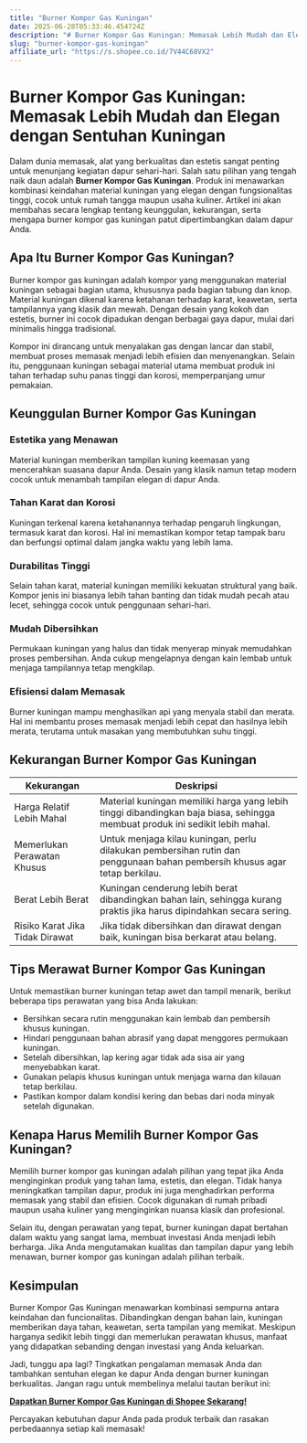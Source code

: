 ```yaml
---
title: "Burner Kompor Gas Kuningan"
date: 2025-06-28T05:33:46.454724Z
description: "# Burner Kompor Gas Kuningan: Memasak Lebih Mudah dan Elegan dengan Sentuhan Kuningan..."
slug: "burner-kompor-gas-kuningan"
affiliate_url: "https://s.shopee.co.id/7V44C68VX2"
---
```

# Burner Kompor Gas Kuningan: Memasak Lebih Mudah dan Elegan dengan Sentuhan Kuningan

Dalam dunia memasak, alat yang berkualitas dan estetis sangat penting untuk menunjang kegiatan dapur sehari-hari. Salah satu pilihan yang tengah naik daun adalah **Burner Kompor Gas Kuningan**. Produk ini menawarkan kombinasi keindahan material kuningan yang elegan dengan fungsionalitas tinggi, cocok untuk rumah tangga maupun usaha kuliner. Artikel ini akan membahas secara lengkap tentang keunggulan, kekurangan, serta mengapa burner kompor gas kuningan patut dipertimbangkan dalam dapur Anda.

## Apa Itu Burner Kompor Gas Kuningan?

Burner kompor gas kuningan adalah kompor yang menggunakan material kuningan sebagai bagian utama, khususnya pada bagian tabung dan knop. Material kuningan dikenal karena ketahanan terhadap karat, keawetan, serta tampilannya yang klasik dan mewah. Dengan desain yang kokoh dan estetis, burner ini cocok dipadukan dengan berbagai gaya dapur, mulai dari minimalis hingga tradisional.

Kompor ini dirancang untuk menyalakan gas dengan lancar dan stabil, membuat proses memasak menjadi lebih efisien dan menyenangkan. Selain itu, penggunaan kuningan sebagai material utama membuat produk ini tahan terhadap suhu panas tinggi dan korosi, memperpanjang umur pemakaian.

## Keunggulan Burner Kompor Gas Kuningan

### Estetika yang Menawan

Material kuningan memberikan tampilan kuning keemasan yang mencerahkan suasana dapur Anda. Desain yang klasik namun tetap modern cocok untuk menambah tampilan elegan di dapur Anda.

### Tahan Karat dan Korosi

Kuningan terkenal karena ketahanannya terhadap pengaruh lingkungan, termasuk karat dan korosi. Hal ini memastikan kompor tetap tampak baru dan berfungsi optimal dalam jangka waktu yang lebih lama.

### Durabilitas Tinggi

Selain tahan karat, material kuningan memiliki kekuatan struktural yang baik. Kompor jenis ini biasanya lebih tahan banting dan tidak mudah pecah atau lecet, sehingga cocok untuk penggunaan sehari-hari.

### Mudah Dibersihkan

Permukaan kuningan yang halus dan tidak menyerap minyak memudahkan proses pembersihan. Anda cukup mengelapnya dengan kain lembab untuk menjaga tampilannya tetap mengkilap.

### Efisiensi dalam Memasak

Burner kuningan mampu menghasilkan api yang menyala stabil dan merata. Hal ini membantu proses memasak menjadi lebih cepat dan hasilnya lebih merata, terutama untuk masakan yang membutuhkan suhu tinggi.

## Kekurangan Burner Kompor Gas Kuningan

| Kekurangan | Deskripsi |
|--------------|--------------|
| Harga Relatif Lebih Mahal | Material kuningan memiliki harga yang lebih tinggi dibandingkan baja biasa, sehingga membuat produk ini sedikit lebih mahal. |
| Memerlukan Perawatan Khusus | Untuk menjaga kilau kuningan, perlu dilakukan pembersihan rutin dan penggunaan bahan pembersih khusus agar tetap berkilau. |
| Berat Lebih Berat | Kuningan cenderung lebih berat dibandingkan bahan lain, sehingga kurang praktis jika harus dipindahkan secara sering. |
| Risiko Karat Jika Tidak Dirawat | Jika tidak dibersihkan dan dirawat dengan baik, kuningan bisa berkarat atau belang. |

## Tips Merawat Burner Kompor Gas Kuningan

Untuk memastikan burner kuningan tetap awet dan tampil menarik, berikut beberapa tips perawatan yang bisa Anda lakukan:

- Bersihkan secara rutin menggunakan kain lembab dan pembersih khusus kuningan.
- Hindari penggunaan bahan abrasif yang dapat menggores permukaan kuningan.
- Setelah dibersihkan, lap kering agar tidak ada sisa air yang menyebabkan karat.
- Gunakan pelapis khusus kuningan untuk menjaga warna dan kilauan tetap berkilau.
- Pastikan kompor dalam kondisi kering dan bebas dari noda minyak setelah digunakan.

## Kenapa Harus Memilih Burner Kompor Gas Kuningan?

Memilih burner kompor gas kuningan adalah pilihan yang tepat jika Anda menginginkan produk yang tahan lama, estetis, dan elegan. Tidak hanya meningkatkan tampilan dapur, produk ini juga menghadirkan performa memasak yang stabil dan efisien. Cocok digunakan di rumah pribadi maupun usaha kuliner yang menginginkan nuansa klasik dan profesional.

Selain itu, dengan perawatan yang tepat, burner kuningan dapat bertahan dalam waktu yang sangat lama, membuat investasi Anda menjadi lebih berharga. Jika Anda mengutamakan kualitas dan tampilan dapur yang lebih menawan, burner kompor gas kuningan adalah pilihan terbaik.

## Kesimpulan

Burner Kompor Gas Kuningan menawarkan kombinasi sempurna antara keindahan dan funcionalitas. Dibandingkan dengan bahan lain, kuningan memberikan daya tahan, keawetan, serta tampilan yang memikat. Meskipun harganya sedikit lebih tinggi dan memerlukan perawatan khusus, manfaat yang didapatkan sebanding dengan investasi yang Anda keluarkan. 

Jadi, tunggu apa lagi? Tingkatkan pengalaman memasak Anda dan tambahkan sentuhan elegan ke dapur Anda dengan burner kuningan berkualitas. Jangan ragu untuk membelinya melalui tautan berikut ini:

[**Dapatkan Burner Kompor Gas Kuningan di Shopee Sekarang!**](https://s.shopee.co.id/7V44C68VX2)

Percayakan kebutuhan dapur Anda pada produk terbaik dan rasakan perbedaannya setiap kali memasak!